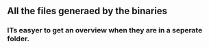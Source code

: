 ## All the files generaed by the binaries
### ITs easyer to get an overview when they are in a seperate folder.